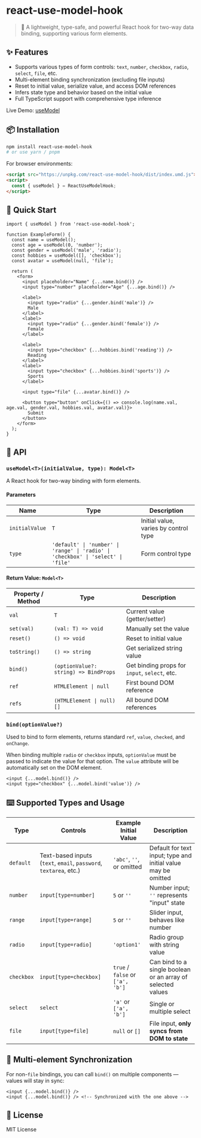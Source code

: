 # react-use-model-hook


> 🧩 A lightweight, type-safe, and powerful React hook for two-way data binding, supporting various form elements.

## ✨ Features

* Supports various types of form controls: `text`, `number`, `checkbox`, `radio`, `select`, `file`, etc.
* Multi-element binding synchronization (excluding file inputs)
* Reset to initial value, serialize value, and access DOM references
* Infers state type and behavior based on the initial value
* Full TypeScript support with comprehensive type inference

Live Demo: [useModel](https://viocha.github.io/react-use-model-hook)

## 📦 Installation

```bash
npm install react-use-model-hook
# or use yarn / pnpm
```

For browser environments:

```html
<script src="https://unpkg.com/react-use-model-hook/dist/index.umd.js"></script>
<script>
  const { useModel } = ReactUseModelHook;
</script>
```

## 🚀 Quick Start

```tsx
import { useModel } from 'react-use-model-hook';

function ExampleForm() {
  const name = useModel();
  const age = useModel(0, 'number');
  const gender = useModel('male', 'radio');
  const hobbies = useModel([], 'checkbox');
  const avatar = useModel(null, 'file');

  return (
    <form>
      <input placeholder="Name" {...name.bind()} />
      <input type="number" placeholder="Age" {...age.bind()} />

      <label>
        <input type="radio" {...gender.bind('male')} />
        Male
      </label>
      <label>
        <input type="radio" {...gender.bind('female')} />
        Female
      </label>

      <label>
        <input type="checkbox" {...hobbies.bind('reading')} />
        Reading
      </label>
      <label>
        <input type="checkbox" {...hobbies.bind('sports')} />
        Sports
      </label>

      <input type="file" {...avatar.bind()} />

      <button type="button" onClick={() => console.log(name.val, age.val, gender.val, hobbies.val, avatar.val)}>
        Submit
      </button>
    </form>
  );
}
```

## 📘 API

### `useModel<T>(initialValue, type): Model<T>`

A React hook for two-way binding with form elements.

#### Parameters

| Name           | Type                                                                              | Description                           |
| -------------- | --------------------------------------------------------------------------------- | ------------------------------------- |
| `initialValue` | `T`                                                                               | Initial value, varies by control type |
| `type`         | `'default' \| 'number' \| 'range' \| 'radio' \| 'checkbox' \| 'select' \| 'file'` | Form control type                     |

#### Return Value: `Model<T>`

| Property / Method | Type                                  | Description                                   |
| ----------------- | ------------------------------------- | --------------------------------------------- |
| `val`             | `T`                                   | Current value (getter/setter)                 |
| `set(val)`        | `(val: T) => void`                    | Manually set the value                        |
| `reset()`         | `() => void`                          | Reset to initial value                        |
| `toString()`      | `() => string`                        | Get serialized string value                   |
| `bind()`          | `(optionValue?: string) => BindProps` | Get binding props for `input`, `select`, etc. |
| `ref`             | `HTMLElement \| null`                 | First bound DOM reference                     |
| `refs`            | `(HTMLElement \| null)[]`             | All bound DOM references                      |

### `bind(optionValue?)`

Used to bind to form elements, returns standard `ref`, `value`, `checked`, and `onChange`.

When binding multiple `radio` or `checkbox` inputs, `optionValue` must be passed to indicate the value for that option. The `value` attribute will be automatically set on the DOM element.

```tsx
<input {...model.bind()} />
<input type="checkbox" {...model.bind('value')} />
```

## ⌨️ Supported Types and Usage

| Type       | Controls                                | Example Initial Value            | Description                                                   |
| ---------- |-----------------------------------------| -------------------------------- | ------------------------------------------------------------- |
| `default`  | Text-based inputs (`text`, `email`, `password`, `textarea`, etc.) | `'abc'`, `''`, or omitted        | Default for text input; type and initial value may be omitted |
| `number`   | `input[type=number]`                    | `5` or `''`                      | Number input; `''` represents "input" state                   |
| `range`    | `input[type=range]`                     | `5` or `''`                      | Slider input, behaves like number                             |
| `radio`    | `input[type=radio]`                     | `'option1'`                      | Radio group with string value                                 |
| `checkbox` | `input[type=checkbox]`                  | `true` / `false` or `['a', 'b']` | Can bind to a single boolean or an array of selected values   |
| `select`   | `select`                                | `'a'` or `['a', 'b']`            | Single or multiple select                                     |
| `file`     | `input[type=file]`                      | `null` or `[]`                   | File input, **only syncs from DOM to state**                  |

## 📂 Multi-element Synchronization

For non-`file` bindings, you can call `bind()` on multiple components — values will stay in sync:

```tsx
<input {...model.bind()} />
<input {...model.bind()} /> <!-- Synchronized with the one above -->
```

## 📄 License

MIT License
